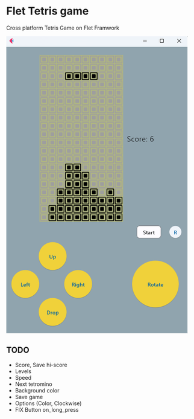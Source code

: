 # Flet Tetris game

Cross platform Tetris Game on Flet Framwork

![alt text for screen readers](https://github.com/SergeiVasilyev/Flet_Tetris/blob/main/Doc/pics/Screen_03.png "Text to show on mouseover")


## TODO

- Score, Save hi-score
- Levels
- Speed
- Next tetromino
- Background color
- Save game
- Options (Color, Clockwise)
- FIX Button on_long_press

